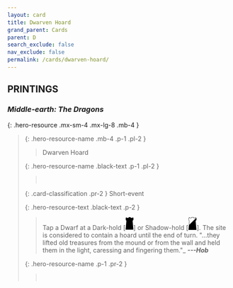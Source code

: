 ```yaml
---
layout: card
title: Dwarven Hoard
grand_parent: Cards
parent: D
search_exclude: false
nav_exclude: false
permalink: /cards/dwarven-hoard/
---
```


## PRINTINGS


### _Middle-earth: The Dragons_

{: .hero-resource .mx-sm-4 .mx-lg-8 .mb-4 }
> {: .hero-resource-name .mb-4 .p-1 .pl-2 }
> > <div class="card-mp"></div>
> > <div class="card-name">Dwarven Hoard</div>
>
> {: .hero-resource-name .black-text .p-1 .pl-2 }
> > &nbsp;
>
> {: .card-classification .pr-2 }
> Short-event
>
> {: .hero-resource-text .black-text .p-2 }
> > Tap a Dwarf at a Dark-hold \[![](/assets/images/dark-hold.svg)] or Shadow-hold \[![](/assets/images/shadow-hold.svg)]. The site is considered to contain a hoard until the end of turn.   "...they lifted old treasures from the mound or from the wall and held them in the light, caressing and fingering them."_ ***---Hob*** 
> 
> {: .hero-resource-name .p-1 .pr-2 }
> > <div class="card-shield"></div>
> > <div class="card-corruption">&nbsp;</div>
